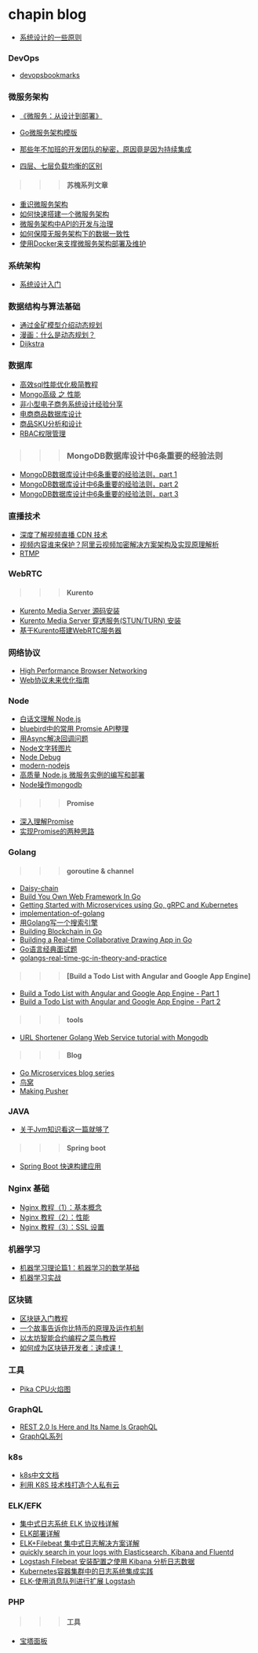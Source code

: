 # chapin blog

- [系统设计的一些原则](https://github.com/chapin666/blog/issues/7)

### DevOps

- [devopsbookmarks](http://www.devopsbookmarks.com/)

### 微服务架构

- [《微服务：从设计到部署》](https://github.com/oopsguy/microservices-from-design-to-deployment-chinese/blob/master/7-refactoring-a-monolith-into-microservices.md#strategy-2-split-frontend-and-backend)

- [Go微服务架构模版](http://alimrz.com/2018/01/02/golang-microservice-boilerplate/)

- [那些年不加班的开发团队的秘密，原因竟是因为持续集成](https://mp.weixin.qq.com/s?__biz=MzU0OTE4MzYzMw==&mid=2247483882&idx=1&sn=b7f1fed0dc5c4cffc9b51bbdc7876424&chksm=fbb28814ccc5010210c85e77caeab69e9697167e2ee0f3d3363d8e3e972a4591d04286199d1f&scene=21#wechat_redirect)

- [四层、七层负载均衡的区别](http://mp.weixin.qq.com/s/9POrwe3jrE1kChps6r-osQ)

>>> #### 苏槐系列文章

- [重识微服务架构](https://mp.weixin.qq.com/s?__biz=MjM5MDE0Mjc4MA==&mid=2650997457&idx=1&sn=c9024d2b47d88f15266d6d15544653ac)
- [如何快速搭建一个微服务架构](https://mp.weixin.qq.com/s?__biz=MjM5MDE0Mjc4MA==&mid=2650997370&idx=1&sn=a8aee267775dcad20d61dd9bb630975b)
- [微服务架构中API的开发与治理](https://mp.weixin.qq.com/s/eXvoJew3bjFKzLLJpS0Otg)
- [如何保障无服务架构下的数据一致性](http://mp.weixin.qq.com/s/i1pnrORZzec6Zp0tmljD8Q)
- [使用Docker来支撑微服务架构部署及维护](https://mp.weixin.qq.com/s?__biz=MzIwMzg1ODcwMw==&mid=2247486899&idx=1&sn=0c4b48280e5749bde236810f207bbb41&chksm=96c9bbd3a1be32c5b68a29e3d21c7d46c12ffdac9b6332a3282153840ec50235cb8d304bd37b&mpshare=1&scene=23&srcid=0929iCwIipdHrPRzjgBaxpVR#rd)

### 系统架构

- [系统设计入门](https://github.com/donnemartin/system-design-primer/blob/master/README-zh-Hans.md)

### 数据结构与算法基础
- [通过金矿模型介绍动态规划](http://www.cnblogs.com/SDJL/archive/2008/08/22/1274312.html)
- [漫画：什么是动态规划？](http://www.sohu.com/a/153858619_466939)
- [Dijkstra](http://www.cnblogs.com/nigang/p/3658990.html)

### 数据库

- [高效sql性能优化极简教程](https://mp.weixin.qq.com/s/Sqp-gD7mh1luXancnzE2Nw)
- [Mongo高级 之 性能](http://yl33643.coding.me/2017/06/07/2017-06-07-mongo-advanced-performance/)
- [非小型电子商务系统设计经验分享](http://www.cnblogs.com/mmmjiang13/archive/2012/07/05/2575538.html)
- [电商商品数据库设计](http://www.3xmq.com/article/1516670505597)
- [商品SKU分析和设计](http://www.cnblogs.com/winstonyan/archive/2011/12/17/b2c_research_product_sku_analyse_design.html)
- [RBAC权限管理](https://blog.csdn.net/painsonline/article/details/7183613)
>>> ### MongoDB数据库设计中6条重要的经验法则
- [MongoDB数据库设计中6条重要的经验法则，part 1](http://xiaosheng.me/2016/07/26/article21/) 
- [MongoDB数据库设计中6条重要的经验法则，part 2](http://xiaosheng.me/2016/07/26/article22/) 
- [MongoDB数据库设计中6条重要的经验法则，part 3](http://xiaosheng.me/2016/07/26/article23/) 

### 直播技术

- [深度了解视频直播 CDN 技术](https://ruby-china.org/topics/33544)
- [视频内容谁来保护？阿里云视频加密解决方案架构及实现原理解析](https://ruby-china.org/topics/34102) 
- [RTMP](https://www.villainhr.com/page/2017/08/05/RTMP%20H5%20%E7%9B%B4%E6%92%AD%E6%B5%81%E6%8A%80%E6%9C%AF%E8%A7%A3%E6%9E%90)

### WebRTC

>>> #### Kurento

- [Kurento Media Server 源码安装](https://github.com/chapin666/blog/issues/1)
- [Kurento Media Server 穿透服务(STUN/TURN) 安装](https://github.com/chapin666/blog/issues/2)
- [基于Kurento搭建WebRTC服务器](https://blog.gmem.cc/webrtc-server-basedon-kurento)

### 网络协议

- [High Performance Browser Networking](https://hpbn.co/)
- [Web协议未来优化指南](https://zhuanlan.zhihu.com/p/33940885)

### Node

- [白话文理解 Node.js](https://github.com/chapin666/blog/issues/3)
- [bluebird中的常用 Promsie API整理](http://www.dengzhr.com/node-js/1278)
- [用Async解决回调问题](https://code.tutsplus.com/zh-hans/tutorials/solving-callback-problems-with-async--cms-26591?_ga=2.140530800.357237057.1505119485-1462772948.1505119484)
- [Node文字转图片](https://cnodejs.org/topic/583c5d9fba57ffba06c24a89)
- [Node Debug](http://i5ting.github.io/node-debug-tutorial/)
- [modern-nodejs](https://i5ting.github.io/modern-nodejs/)
- [高质量 Node.js 微服务实例的编写和部署](https://github.com/Carrotzpc/docker_web_app)
- [Node操作mongodb](http://zetcode.com/db/mongodbjavascript)

>>> #### Promise

- [深入理解Promise](http://coderlt.coding.me/2016/12/03/promise-in-depth-an-introduction-1/)
- [实现Promise的两种思路](https://github.com/chapin666/blog/issues/6)

### Golang

>>> #### goroutine & channel
- [Daisy-chain](https://github.com/chapin666/blog/issues/5)
- [Build You Own Web Framework In Go](https://www.nicolasmerouze.com/build-web-framework-golang/)
- [Getting Started with Microservices using Go, gRPC and Kubernetes](https://outcrawl.com/getting-started-microservices-go-grpc-kubernetes/)
- [implementation-of-golang](https://tracymacding.gitbooks.io/implementation-of-golang/content/)
- [用Golang写一个搜索引擎](https://segmentfault.com/u/wyh267/articles?page=3)
- [Building Blockchain in Go](https://jeiwan.cc/tags/blockchain/)
- [Building a Real-time Collaborative Drawing App in Go](https://outcrawl.com/realtime-collaborative-drawing-go/)
- [Go语言经典面试题](https://goquiz.github.io/)
- [golangs-real-time-gc-in-theory-and-practice](https://making.pusher.com/golangs-real-time-gc-in-theory-and-practice/)

>>> #### [Build a Todo List with Angular and Google App Engine]
- [Build a Todo List with Angular and Google App Engine - Part 1](https://outcrawl.com/todo-list-angular-google-app-engine-part-1/)
- [Build a Todo List with Angular and Google App Engine - Part 2](https://outcrawl.com/todo-list-angular-google-app-engine-part-2/)

>>> #### tools
- [URL Shortener Golang Web Service tutorial with Mongodb](http://www.minaandrawos.com/2015/09/05/link-shortener-golang-web-service-tutorial-mongodb/#GOHTTPREST)

>>> #### Blog
- [Go Microservices blog series](http://callistaenterprise.se/blogg/teknik/2017/02/17/go-blog-series-part1/)
- [鸟窝](http://colobu.com/)
- [Making Pusher](https://making.pusher.com/) 

### JAVA
- [关于Jvm知识看这一篇就够了](https://mp.weixin.qq.com/s/sFnMxEwJiYRjwTiBIjfcZg)
>>> #### Spring boot
- [Spring Boot 快速构建应用](https://github.com/chapin666/blog/issues/4)

### Nginx 基础
- [Nginx 教程（1）：基本概念](https://mp.weixin.qq.com/s/CbW4zT1zG6aQBofWFUKzDg)
- [Nginx 教程（2）：性能](https://mp.weixin.qq.com/s/_MTc5N-TXlOUbrCMLRnhBQ)
- [Nginx 教程（3）：SSL 设置](https://mp.weixin.qq.com/s/AdrCrohTRt2E1KNG4v3uKg)

### 机器学习
- [机器学习理论篇1：机器学习的数学基础](https://zhuanlan.zhihu.com/p/25197792)
- [机器学习实战](http://ml.apachecn.org/)

### 区块链
- [区块链入门教程](http://www.ruanyifeng.com/blog/2017/12/blockchain-tutorial.html)
- [一个故事告诉你比特币的原理及运作机制](http://blog.codinglabs.org/articles/bitcoin-mechanism-make-easy.html)
- [以太坊智能合约编程之菜鸟教程](https://ethfans.org/posts/101-noob-intro)
- [如何成为区块链开发者：速成课！](https://ethfans.org/posts/blockchain-developer-crash-course)

### 工具
- [Pika CPU火焰图](http://kernelmaker.github.io/Pika_Fire)

### GraphQL
- [REST 2.0 Is Here and Its Name Is GraphQL](https://www.sitepoint.com/rest-2-0-graphql/)
- [GraphQL系列](http://www.zhaiqianfeng.com/2017/06/learn-graphql-first-demo.html)

### k8s
- [k8s中文文档](http://docs.kubernetes.org.cn/)
- [利用 K8S 技术栈打造个人私有云](https://www.jianshu.com/p/9bc87b5380e8)

### ELK/EFK
- [集中式日志系统 ELK 协议栈详解](https://www.ibm.com/developerworks/cn/opensource/os-cn-elk/)
- [ELK部署详解](https://segmentfault.com/a/1190000007728789)
- [ELK+Filebeat 集中式日志解决方案详解](https://www.ibm.com/developerworks/cn/opensource/os-cn-elk-filebeat/index.html)
- [quickly search in your logs with Elasticsearch, Kibana and Fluentd](https://wiki.deimos.fr/Fluentd:_quickly_search_in_your_logs_with_Elasticsearch,_Kibana_and_Fluentd)
- [Logstash Filebeat 安装配置之使用 Kibana 分析日志数据](https://www.renwole.com/archives/661)
- [Kubernetes容器集群中的日志系统集成实践](http://dockone.io/article/1600)
- [ELK-使用消息队列进行扩展 Logstash](http://jaminzhang.github.io/elk/ELK-use-MQ-to-scale-Logstash/)

### PHP
>>> #### 工具
- [宝塔面板](https://www.bt.cn)

